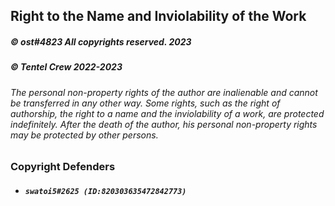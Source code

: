 ## Right to the Name and Inviolability of the Work
##### © ost#4823 All copyrights reserved. 2023
##### © Tentel Crew 2022-2023
###### The personal non-property rights of the author are inalienable and cannot be transferred in any other way.  Some rights, such as the right of authorship, the right to a name and the inviolability of a work, are protected indefinitely.  After the death of the author, his personal non-property rights may be protected by other persons.

### Copyright Defenders
- ##### `swatoi5#2625 (ID:820303635472842773)`
